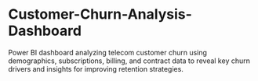 # Customer-Churn-Analysis-Dashboard
Power BI dashboard analyzing telecom customer churn using demographics, subscriptions, billing, and contract data to reveal key churn drivers and insights for improving retention strategies.
